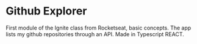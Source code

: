 # Github Explorer
First module of the Ignite class from Rocketseat, basic concepts. The app lists my github repositories through an API. Made in Typescript REACT.
